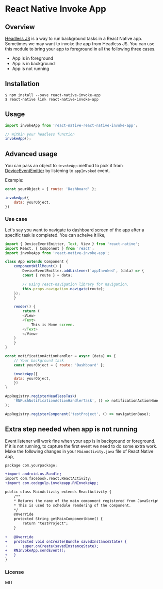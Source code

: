 
# React Native Invoke App

## Overview

[Headless JS](https://facebook.github.io/react-native/docs/headless-js-android.html) is a way to run background tasks in a React Native app. Sometimes we may want to invoke the app from Headless JS. You can use this module to bring your app to foreground in all the following three cases.

- App is in foreground
- App is in background
- App is not running

## Installation

```
$ npm install --save react-native-invoke-app
$ react-native link react-native-invoke-app
```

## Usage
```javascript
import invokeApp from 'react-native-react-native-invoke-app';

// Within your headless function
invokeApp();
```

## Advanced usage

You can pass an object to `invokeApp` method to pick it from [DeviceEventEmitter](https://facebook.github.io/react-native/docs/native-modules-android.html#sending-events-to-javascript) by listening to `appInvoked` event.

Example:

```javascript
const yourObject = { route: 'Dashboard' };

invokeApp({
    data: yourObject,
})
```

### Use case

Let's say you want to navigate to dashboard screen of the app after a specific task is completed. You can acheive it like,

```javascript
import { DeviceEventEmitter, Text, View } from 'react-native';
import React, { Component } from 'react';
import invokeApp from 'react-native-invoke-app';

class App extends Component {
    componentWillMount() {
        DeviceEventEmitter.addListener('appInvoked', (data) => {
	    const { route } = data;
	    
	    // Using react-navigation library for navigation.
	    this.props.navigation.navigate(route);
	});
    }

    render() {
        return (
	    <View>
		<Text>
		    This is Home screen.
		</Text>
	    </View>
	)
    }
}

const notificationActionHandler = async (data) => {
    // Your background task
    const yourObject = { route: 'Dashboard' };

    invokeApp({
	data: yourObject,
    })
}

AppRegistry.registerHeadlessTask(
    'RNPushNotificationActionHandlerTask', () => notificationActionHandler,
);

AppRegistry.registerComponent('testProject', () => navigationBase);

```

## Extra step needed when app is not running

Event listener will work fine when your app is in background or foreground. If it is not running, to capture the first event we need to do some extra work. Make the following changes in your `MainActivity.java` file of React Native app,

```diff
package com.yourpackage;

+import android.os.Bundle;
import com.facebook.react.ReactActivity;
+import com.codegulp.invokeapp.RNInvokeApp;

public class MainActivity extends ReactActivity {
    /**
    * Returns the name of the main component registered from JavaScript.
    * This is used to schedule rendering of the component.
    */
    @Override
    protected String getMainComponentName() {
    	return "testProject";
    }
    
+   @Override
+   protected void onCreate(Bundle savedInstanceState) {
+       super.onCreate(savedInstanceState);
+	RNInvokeApp.sendEvent();
+   }
}
```

### License

MIT
